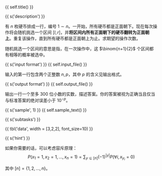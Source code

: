 {{ self.title() }}

{{ s('description') }}

有 $n$ 枚硬币排成一行，编号 $1 \sim n$。一开始，所有硬币都是正面朝下。现在每次操作将会随机挑选一个区间 $[l, r]$，并**将区间内所有正面朝下的硬币翻转为正面朝上**。重复该操作，直到所有硬币都是正面朝上为止。求期望的操作次数。

随机挑选一个区间的意思是指，在一次操作中，这 $\binom{n+1}{2}$ 个区间都有相等的概率被选中。

{{ s('input format') }}
{{ self.input_file() }}

输入的第一行包含两个正整数 $n, p$，其中 $p$ 的含义见输出格式。

{{ s('output format') }}
{{ self.output_file() }}

输出一行一个至多 300 位小数的实数，描述答案。你的答案被视为正确当且仅当与标准答案的绝对误差小于 $10^{-p}$。

{{ s('sample', 1) }}
{{ self.sample_text() }}

{{ s('subtasks') }}

{{ tbl('data', width = [3,2,2], font_size=10) }}

{{ s('hint') }}

如果你需要的话，可以考虑容斥原理：
$$ P(x_1 = 1, x_2 = 1, \dots, x_n = 1) = \sum_{y \subseteq [n]} (-1)^{|y|} P(\forall i, x_{y_i} = 0) $$

其中 $[n] = \{ 1, 2, \dots, n\}$。
